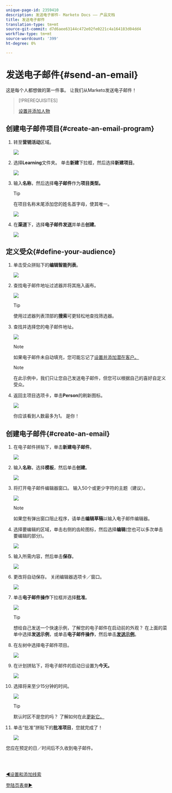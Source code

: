 ```yaml
---
unique-page-id: 2359410
description: 发送电子邮件- Marketo Docs —— 产品文档
title: 发送电子邮件
translation-type: tm+mt
source-git-commit: d7d6aee63144c472e02fe0221c4a164183d04dd4
workflow-type: tm+mt
source-wordcount: '399'
ht-degree: 0%

---
```



# 发送电子邮件{#send-an-email}

这是每个人都想做的第一件事。 让我们从Marketo发送电子邮件！

>[!PREREQUISITES]
>
>[设置并添加人物](/help/marketo/getting-started/quick-wins/get-set-up-and-add-a-person.md)

## 创建电子邮件项目{#create-an-email-program}

1. 转至&#x200B;**营销活动**&#x200B;区域。

   ![](assets/one-1.png)

1. 选择&#x200B;**Learning**&#x200B;文件夹。 单击&#x200B;**新建**&#x200B;下拉框，然后选择&#x200B;**新建项目**。

   ![](assets/two-1.png)

1. 输入&#x200B;**名称**，然后选择&#x200B;**电子邮件**&#x200B;作为&#x200B;**项目类型。**

   >[!TIP]
   >
   >在项目名称末尾添加您的姓名首字母，使其唯一。

   ![](assets/three.png)

1. 在&#x200B;**渠道**&#x200B;下，选择&#x200B;**电子邮件发送**&#x200B;并单击&#x200B;**创建**。

   ![](assets/image2015-3-2-16-3a25-3a18.png)

## 定义受众{#define-your-audience}

1. 单击受众拼贴下的&#x200B;**编辑智能列表**。

   ![](assets/five.png)

1. 查找电子邮件地址过滤器并将其拖入画布。

   ![](assets/six.png)

   >[!TIP]
   >
   >使用过滤器列表顶部的&#x200B;**搜索**&#x200B;可更轻松地查找筛选器。

1. 查找并选择您的电子邮件地址。

   ![](assets/seven-1.png)

   >[!NOTE]
   >
   >如果电子邮件未自动填充，您可能忘记了[设置并添加潜在客户。](/help/marketo/getting-started/quick-wins/get-set-up-and-add-a-person.md)

   >[!NOTE]
   >
   >在此示例中，我们只让您自己发送电子邮件，但您可以根据自己的喜好自定义受众。

1. 返回主项目选项卡，单击&#x200B;**Person**&#x200B;的刷新图标。

   ![](assets/refresh-icon.png)

   你应该看到人数最多为1。 是你！

## 创建电子邮件{#create-an-email}

1. 在电子邮件拼贴下，单击&#x200B;**新建电子邮件**。

   ![](assets/image2014-9-8-15-3a10-3a47.png)

1. 输入&#x200B;**名称**，选择&#x200B;**模板**，然后单击&#x200B;**创建**。

   ![](assets/ten-1.png)

1. 将打开电子邮件编辑器窗口。 输入50个或更少字符的主题（建议）。

   ![](assets/eleven.png)

   >[!NOTE]
   >
   >如果您有弹出窗口阻止程序，请单击&#x200B;**编辑草稿**&#x200B;以输入电子邮件编辑器。

1. 选择要编辑的区域，单击右侧的齿轮图标，然后选择&#x200B;**编辑**(您也可以多次单击要编辑的部分)。

   ![](assets/twelve.png)

1. 输入所需内容，然后单击&#x200B;**保存**。

   ![](assets/thirteen.png)

1. 更改将自动保存。 关闭编辑器选项卡／窗口。

   ![](assets/fourteen.png)

1. 单击&#x200B;**电子邮件操作**&#x200B;下拉框并选择&#x200B;**批准**。

   ![](assets/fifteen.png)

   >[!TIP]
   >
   >想给自己发送一个快速示例，了解您的电子邮件在启动前的外观？ 在上面的菜单中选择&#x200B;**发送示例**，或单击&#x200B;**电子邮件操作**，然后单击&#x200B;[**发送示例**](/help/marketo/product-docs/email-marketing/general/creating-an-email/send-a-sample-email.md)。

1. 在左树中选择电子邮件项目。

   ![](assets/sixteen.png)

1. 在计划拼贴下，将电子邮件的启动日设置为&#x200B;**今天。**

   ![](assets/image2014-9-8-15-3a13-3a11.png)

1. 选择将来至少15分钟的时间。

   ![](assets/image2014-9-8-15-3a13-3a25.png)

   >[!TIP]
   >
   >默认时区不是您的吗？ 了解如何在此[更新它。](/help/marketo/product-docs/administration/settings/select-your-language-locale-and-time-zone.md)

1. 单击“批准”拼贴下的&#x200B;**批准项目**，您就完成了！

   ![](assets/image2014-9-8-15-3a13-3a34.png)

您应在预定的日／时间后不久收到电子邮件。

<br> 

[◄设置和添加线索](/help/marketo/getting-started/quick-wins/get-set-up-and-add-a-person.md)

[登陆页表单►](/help/marketo/getting-started/quick-wins/landing-page-with-a-form.md)
